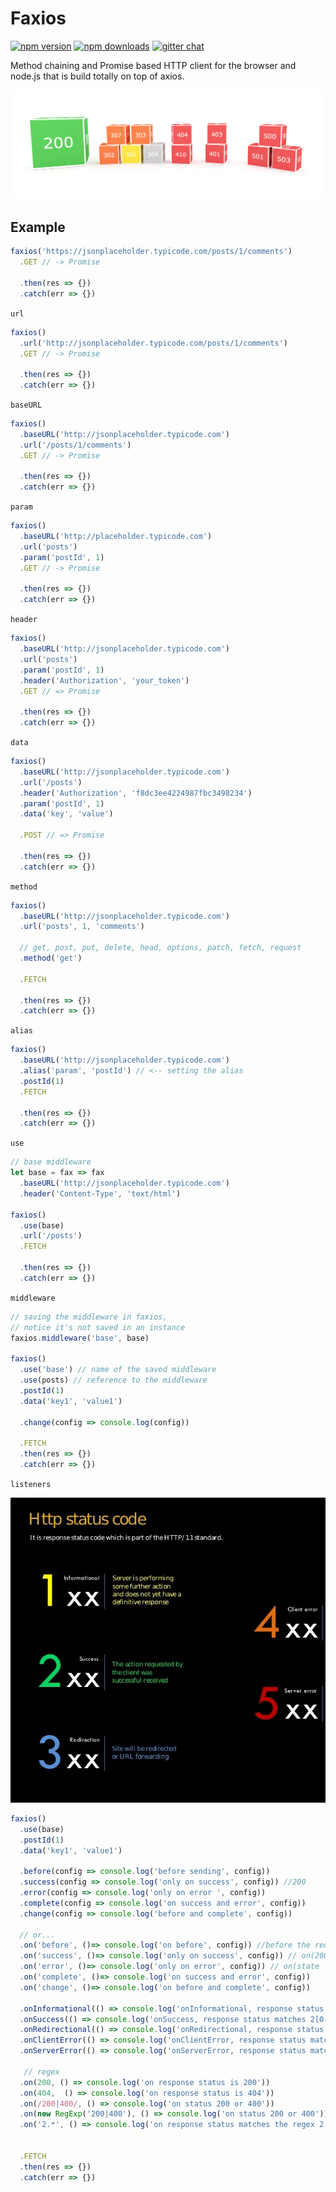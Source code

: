 # Faxios

[![npm version](https://img.shields.io/npm/v/faxios.svg?style=flat-square)](https://www.npmjs.org/package/faxios)
[![npm downloads](https://img.shields.io/npm/dm/faxios.svg?style=flat-square)](http://npm-stat.com/charts.html?package=faxios)
[![gitter chat](https://img.shields.io/gitter/room/mzabriskie/faxios.svg?style=flat-square)](https://gitter.im/lsabbagh/faxios)

Method chaining and Promise based HTTP client for the browser and node.js that is build totally on top of axios.

![Drag Racing](docs/images/http-statuses-boxes.jpg)


## Example

```js
faxios('https://jsonplaceholder.typicode.com/posts/1/comments')
  .GET // -> Promise

  .then(res => {})
  .catch(err => {})
```

`url`

```js
faxios()
  .url('http://jsonplaceholder.typicode.com/posts/1/comments')
  .GET // -> Promise

  .then(res => {})
  .catch(err => {})
```


`baseURL`

```js
faxios()
  .baseURL('http://jsonplaceholder.typicode.com')
  .url('/posts/1/comments')
  .GET // -> Promise

  .then(res => {})
  .catch(err => {})
```




`param`

```js
faxios()
  .baseURL('http://placeholder.typicode.com')
  .url('posts')
  .param('postId', 1)
  .GET // -> Promise

  .then(res => {})
  .catch(err => {})
```

`header`

```js
faxios()
  .baseURL('http://jsonplaceholder.typicode.com')
  .url('posts')
  .param('postId', 1)
  .header('Authorization', 'your_token')
  .GET // => Promise

  .then(res => {})
  .catch(err => {})
```



`data`

```js
faxios()
  .baseURL('http://jsonplaceholder.typicode.com')
  .url('/posts')
  .header('Authorization', 'f8dc3ee4224987fbc3498234')
  .param('postId', 1)
  .data('key', 'value')

  .POST // => Promise

  .then(res => {})
  .catch(err => {})
```

`method`

```js
faxios()
  .baseURL('http://jsonplaceholder.typicode.com')
  .url('posts', 1, 'comments')

  // get, post, put, delete, head, options, patch, fetch, request
  .method('get')

  .FETCH

  .then(res => {})
  .catch(err => {})
```

`alias`

```js
faxios()
  .baseURL('http://jsonplaceholder.typicode.com')
  .alias('param', 'postId') // <-- setting the alias
  .postId(1)
  .FETCH

  .then(res => {})
  .catch(err => {})
```

`use`

```js
// base middleware
let base = fax => fax
  .baseURL('http://jsonplaceholder.typicode.com')
  .header('Content-Type', 'text/html')

faxios()
  .use(base)
  .url('/posts')
  .FETCH

  .then(res => {})
  .catch(err => {})
```

`middleware`

```js
// saving the middleware in faxios,
// notice it's not saved in an instance
faxios.middleware('base', base)

faxios()
  .use('base') // name of the saved middleware
  .use(posts) // reference to the middleware
  .postId(1)
  .data('key1', 'value1')

  .change(config => console.log(config))

  .FETCH
  .then(res => {})
  .catch(err => {})
```


`listeners`

![](docs/images/1.jpeg)

```js
faxios()
  .use(base)
  .postId(1)
  .data('key1', 'value1')

  .before(config => console.log('before sending', config))
  .success(config => console.log('only on success', config)) //200
  .error(config => console.log('only on error ', config))
  .complete(config => console.log('on success and error', config))
  .change(config => console.log('before and complete', config))

  // or...
  .on('before', ()=> console.log('on before', config)) //before the reques
  .on('success', ()=> console.log('only on success', config)) // on(200, ...)
  .on('error', ()=> console.log('only on error', config)) // on(state != 200, ...)
  .on('complete', ()=> console.log('on success and error', config))
  .on('change', ()=> console.log('on before and complete', config))

  .onInformational(() => console.log('onInformational, response status matches 1[0-9][0-9]'))
  .onSuccess(() => console.log('onSuccess, response status matches 2[0-9][0-9]'))
  .onRedirectional(() => console.log('onRedirectional, response status matches 5[0-9][0-9]'))
  .onClientError(() => console.log('onClientError, response status matches 4[0-9][0-9]'))
  .onServerError(() => console.log('onServerError, response status matches 5[0-9][0-9]'))

   // regex
  .on(200, () => console.log('on response status is 200'))
  .on(404,  () => console.log('on response status is 404'))
  .on(/200|400/, () => console.log('on status 200 or 400'))
  .on(new RegExp('200|400'), () => console.log('on status 200 or 400'))
  .on('2.*', () => console.log('on response status matches the regex 2.*'))


  .FETCH
  .then(res => {})
  .catch(err => {})
```
